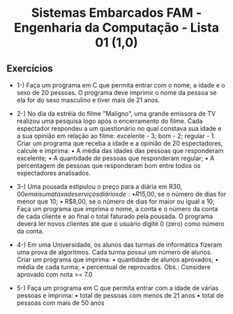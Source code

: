 <h1 align="center">
    Sistemas Embarcados FAM - Engenharia da Computação - Lista 01 (1,0)
</h1>

## Exercícios

- 1-) Faça um programa em C que permita entrar com o nome, a idade e o sexo de 20
  pessoas. O programa deve imprimir o nome da pessoa se ela for do sexo masculino
  e tiver mais de 21 anos.

- 2-) No dia da estréia do filme "Maligno", uma grande emissora de TV realizou uma pesquisa logo após o encerramento do filme. Cada espectador respondeu
  a um questionário no qual constava sua idade e a sua opinião em relação ao filme:
  excelente - 3; bom - 2; regular - 1.
  Criar um programa que receba a idade e a opinião de 20 espectadores, calcule e imprima:
  • A média das idades das pessoas que responderam excelente;
  • A quantidade de pessoas que responderam regular;
  • A percentagem de pessoas que responderam bom entre todos os expectadores analisados.

- 3-) Uma pousada estipulou o preço para a diária em R$30,00 e mais uma taxa de
  serviços diários de:
  • R$15,00, se o número de dias for menor que 10;
  • R$8,00, se o número de dias for maior ou igual a 10;
  Faça um programa que imprima o nome, a conta e o número da conta de cada
  cliente e ao final o total faturado pela pousada.
  O programa deverá ler novos clientes até que o usuário digite 0 (zero) como
  número da conta.

- 4-) Em uma Universidade, os alunos das turmas de informática fizeram uma prova
  de algoritmos. Cada turma possui um número de alunos. Criar um programa que imprima:
  • quantidade de alunos aprovados;
  • média de cada turma;
  • percentual de reprovados.
  Obs.: Considere aprovado com nota >= 7.0

- 5-) Faça um programa em C que permita entrar com a idade de várias pessoas e
  imprima:
  • total de pessoas com menos de 21 anos
  • total de pessoas com mais de 50 anos
